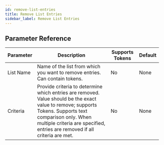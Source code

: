 ```yaml
---
id: remove-list-entries
title: Remove List Entries
sidebar_label: Remove List Entries
---
```





## Parameter Reference
| Parameter | Description | Supports Tokens | Default |
| -- | -- | -- | -- |
| List Name | Name of the list from which you want to remove entries. Can contain tokens. | No | None |
| Criteria | Provide criteria to determine which entries are removed. Value should be the exact value to remove; supports Tokens. Supports text comparison only. When multiple criteria are specified, entries are removed if all criteria are met. | No | None |
